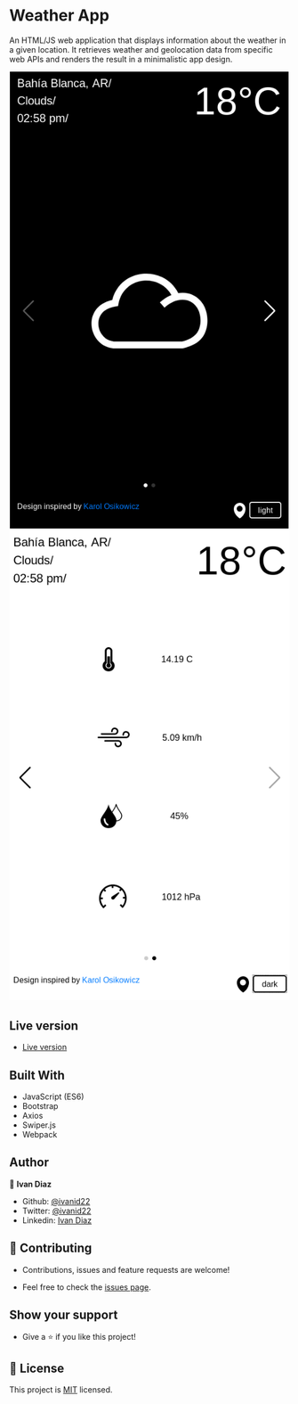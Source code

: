 # Weather App
  An HTML/JS web application that displays information about the weather in a given location. It retrieves weather and geolocation data from specific web APIs and renders the result in a minimalistic app design.

  ![Dark-1](./dark-1.png) ![Light-2](./light-2.png)
  ## Live version
  - [Live version](https://raw.githack.com/ivanid22/weather-app/app/dist/index.html) 
  
  ## Built With
  - JavaScript (ES6)
  - Bootstrap
  - Axios
  - Swiper.js
  - Webpack

  ## Author

  👤 **Ivan Diaz**

  - Github: [@ivanid22](https://github.com/ivanid22)
  - Twitter: [@ivanid22](https://twitter.com/ivanid22)
  - Linkedin: [Ivan Diaz](www.linkedin.com/in/ivanid22)

  ## 🤝 Contributing

   - Contributions, issues and feature requests are welcome!

   - Feel free to check the [issues page](https://github.com/ivanid22/restaurant-page/issues).

  ## Show your support

   - Give a ⭐️ if you like this project!

  ## 📝 License

  This project is [MIT](lic.url) licensed.
